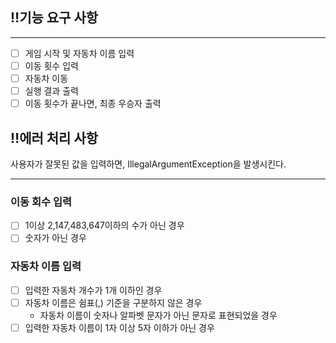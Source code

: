 ## ‼️기능 요구 사항

---

- [ ] 게임 시작 및 자동차 이름 입력
- [ ] 이동 횟수 입력
- [ ] 자동차 이동
- [ ] 실행 결과 출력
- [ ] 이동 횟수가 끝나면, 최종 우승자 출력

## ‼️에러 처리 사항
사용자가 잘못된 값을 입력하면, IllegalArgumentException을 발생시킨다.

---

### 이동 회수 입력
- [ ] 1이상 2,147,483,647이하의 수가 아닌 경우
- [ ] 숫자가 아닌 경우

### 자동차 이름 입력

- [ ] 입력한 자동차 개수가 1개 이하인 경우
- [ ] 자동차 이름은 쉼표(,) 기준을 구분하지 않은 경우
  -  자동차 이름이 숫자나 알파벳 문자가 아닌 문자로 표현되었을 경우
- [ ] 입력한 자동차 이름이 1자 이상 5자 이하가 아닌 경우